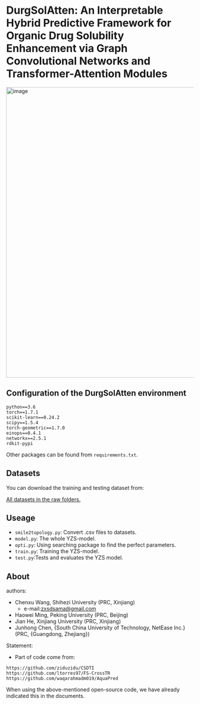 # DurgSolAtten: An Interpretable Hybrid Predictive Framework for Organic Drug Solubility Enhancement via Graph Convolutional Networks and Transformer-Attention Modules

<img width="779" alt="image" src="https://github.com/xunyoyo/YZS-Model/assets/33387866/b0b34260-67ac-4d64-971f-93f009c4eb40">



## Configuration of the DurgSolAtten environment

```
python==3.6
torch==1.7.1
scikit-learn==0.24.2
scipy==1.5.4
torch-geometric==1.7.0
einops==0.4.1
networkx==2.5.1
rdkit-pypi
```

Other packages can be found from `requirements.txt`.

## Datasets

You can download the training and testing dataset from:

[All datasets in the raw folders.](https://github.com/xunyoyo/YZS-Model/tree/main/Datasets)

## Useage

+ `smile2topology.py`: Convert .csv files to datasets.
+ `model.py`: The whole YZS-model.
+ `opti.py`: Using searching package to find the perfect parameters.
+ `train.py`: Training the YZS-model.
+ `test.py`:Tests and evaluates the YZS model.

## About

authors:
+ Chenxu Wang, Shihezi University (PRC, Xinjiang)
    + e-mail:zxsdsama@gmail.com
+ Haowei Ming, Peking University (PRC, Beijing)
+ Jian He, Xinjiang University (PRC, Xinjiang)
+ Junhong Chen, {South China University of Technology, NetEase Inc.} (PRC, {Guangdong, Zhejiang})

Statement:
+ Part of code come from:
```
https://github.com/ziduzidu/CSDTI
https://github.com/ltorres97/FS-CrossTR
https://github.com/waqarahmadm019/AquaPred
```
When using the above-mentioned open-source code, we have already indicated this in the documents.
